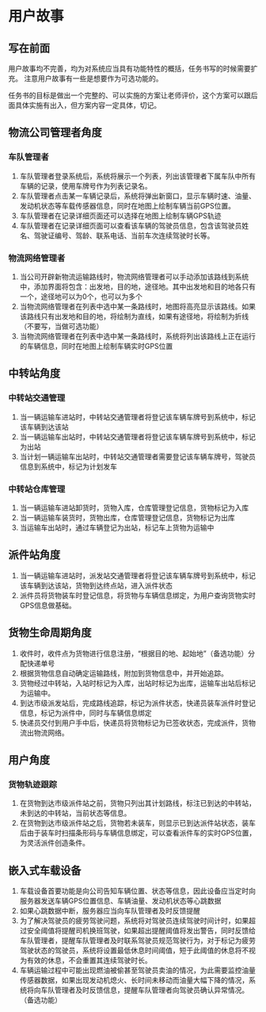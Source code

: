 # 用户故事

## 写在前面
用户故事均不完善，均为对系统应当具有功能特性的概括，任务书写的时候需要扩充。
注意用户故事有一些是想要作为可选功能的。

任务书的目标是做出一个完整的、可以实施的方案让老师评价，这个方案可以跟后面具体实施有出入，但方案内容一定具体，切记。

## 物流公司管理者角度

### 车队管理者

1. 车队管理者登录系统后，系统将展示一个列表，列出该管理者下属车队中所有车辆的记录，使用车牌号作为列表记录名。
2. 车队管理者点击某一车辆记录后，系统将弹出新窗口，显示车辆时速、油量、发动机状态等车载传感器信息，同时在地图上绘制车辆当前GPS位置。
3. 车队管理者在记录详细页面还可以选择在地图上绘制车辆GPS轨迹
4. 车队管理者在记录详细页面可以查看该车辆的驾驶员信息，包含该驾驶员姓名、驾驶证编号、驾龄、联系电话、当前车次连续驾驶时长等。

### 物流网络管理者

1. 当公司开辟新物流运输路线时，物流网络管理者可以手动添加该路线到系统中，添加界面将包含：出发地，目的地，途径地。其中出发地和目的地各只有一个，途径地可以为0个，也可以为多个
2. 当物流网络管理者在列表中选中某一条路线时，地图将高亮显示该路线。如果该路线只有出发地和目的地，将绘制为直线，如果有途径地，将绘制为折线（不要写，当做可选功能）
3. 当物流网络管理者在列表中选中某一条路线时，系统将列出该路线上正在运行的车辆信息，同时在地图上绘制车辆实时GPS位置

## 中转站角度

### 中转站交通管理
1. 当一辆运输车进站时，中转站交通管理者将登记该车辆车牌号到系统中，标记该车辆到达该站
2. 当一辆运输车出站时，中转站交通管理者将登记该车辆车牌号到系统中，标记为出站
3. 当计划一辆运输车出站时，中转站交通管理者需要登记该车辆车牌号，驾驶员信息到系统中，标记为计划发车

### 中转站仓库管理

1. 当一辆运输车进站卸货时，货物入库，仓库管理登记信息，货物标记为入库
2. 当一辆运输车装货时，货物出库，仓库管理登记信息，货物标记为出库
3. 当运输车出站时，通过车辆登记为出站，标记车上货物为运输中

## 派件站角度

1. 当一辆运输车进站时，派发站交通管理者将登记该车辆车牌号到系统中，标记该车辆到达该站，货物到达终点站，进入派件状态
2. 派件员将货物装车时登记信息，将货物与车辆信息绑定，为用户查询货物实时GPS信息做基础。

## 货物生命周期角度

1. 收件时，收件点为货物进行信息注册，“根据目的地、起始地”（备选功能）分配快递单号
2. 根据货物信息自动确定运输路线，附加到货物信息中，并开始追踪。
3. 货物经过中转站，入站时标记为入库，出站时标记为出库，运输车出站后标记为运输中。
4. 到达市级派发站后，完成路线追踪，标记为派件状态，快递员装车派件时登记信息，标记为派件中，同时与车辆信息绑定
5. 快递员交付到用户手中后，快递员将货物标记为已签收状态，完成派件，货物流出物流网络。

## 用户角度

### 货物轨迹跟踪
1. 在货物到达市级派件站之前，货物只列出其计划路线，标注已到达的中转站，未到达的中转站，当前状态等信息。
2. 在货物到达市级派件站之后，货物若未装车，则显示已到达派件站状态，装车后由于装车时扫描条形码与车辆信息绑定，可以查看派件车的实时GPS位置，为灵活派件创造条件。

## 嵌入式车载设备
1. 车载设备首要功能是向公司告知车辆位置、状态等信息，因此设备应当定时向服务器发送车辆GPS位置信息、车辆油量、发动机状态等心跳数据
2. 如果心跳数据中断，服务器应当向车队管理者及时反馈提醒
3. 为了解决驾驶员的疲劳驾驶问题，系统将对驾驶员连续驾驶时间计时，如果超过安全阈值将提醒司机换班驾驶，如果超出提醒阈值将发出警告，同时反馈给车队管理者，提醒车队管理者及时联系驾驶员规范驾驶行为，对于标记为疲劳驾驶状态的驾驶员，系统将设置最低休息时间阈值，短于此阈值的休息将不视为有效的休息，不会重置其连续驾驶时长。
5. 车辆运输过程中可能出现燃油被偷甚至驾驶员卖油的情况，为此需要监控油量传感器数据，如果出现发动机熄火、长时间未移动而油量大幅下降的情况，系统将向车队管理者及时反馈信息，提醒车队管理者向驾驶员确认异常情况。（备选功能）